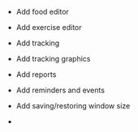 - Add food editor

- Add exercise editor

- Add tracking

- Add tracking graphics

- Add reports

- Add reminders and events

- Add saving/restoring window size

- 
